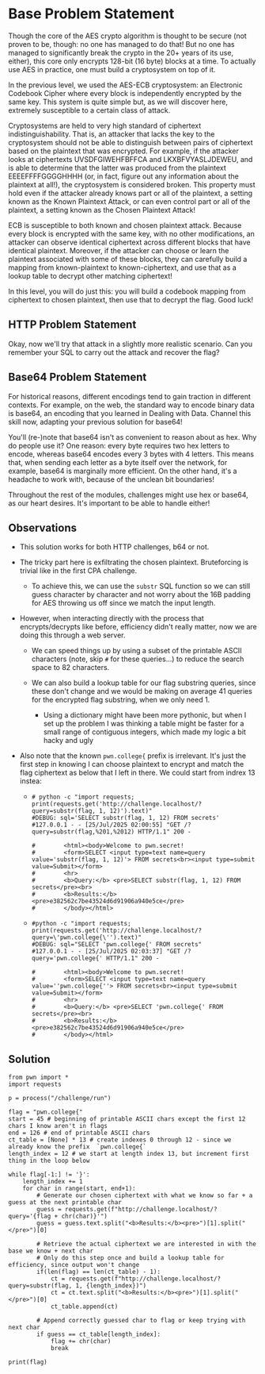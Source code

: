 # Base Problem Statement
Though the core of the AES crypto algorithm is thought to be secure (not proven to be, though: no one has managed to do that! But no one has managed to significantly break the crypto in the 20+ years of its use, either), this core only encrypts 128-bit (16 byte) blocks at a time. To actually use AES in practice, one must build a cryptosystem on top of it.

In the previous level, we used the AES-ECB cryptosystem: an Electronic Codebook Cipher where every block is independently encrypted by the same key. This system is quite simple but, as we will discover here, extremely susceptible to a certain class of attack.

Cryptosystems are held to very high standard of ciphertext indistinguishability. That is, an attacker that lacks the key to the cryptosystem should not be able to distinguish between pairs of ciphertext based on the plaintext that was encrypted. For example, if the attacker looks at ciphertexts UVSDFGIWEHFBFFCA and LKXBFVYASLJDEWEU, and is able to determine that the latter was produced from the plaintext EEEEFFFFGGGGHHHH (or, in fact, figure out any information about the plaintext at all!), the cryptosystem is considered broken. This property must hold even if the attacker already knows part or all of the plaintext, a setting known as the Known Plaintext Attack, or can even control part or all of the plaintext, a setting known as the Chosen Plaintext Attack!

ECB is susceptible to both known and chosen plaintext attack. Because every block is encrypted with the same key, with no other modifications, an attacker can observe identical ciphertext across different blocks that have identical plaintext. Moreover, if the attacker can choose or learn the plaintext associated with some of these blocks, they can carefully build a mapping from known-plaintext to known-ciphertext, and use that as a lookup table to decrypt other matching ciphertext!

In this level, you will do just this: you will build a codebook mapping from ciphertext to chosen plaintext, then use that to decrypt the flag. Good luck!

## HTTP Problem Statement
Okay, now we'll try that attack in a slightly more realistic scenario. Can you remember your SQL to carry out the attack and recover the flag?

## Base64 Problem Statement
For historical reasons, different encodings tend to gain traction in different contexts. For example, on the web, the standard way to encode binary data is base64, an encoding that you learned in Dealing with Data. Channel this skill now, adapting your previous solution for base64!

You'll (re-)note that base64 isn't as convenient to reason about as hex. Why do people use it? One reason: every byte requires two hex letters to encode, whereas base64 encodes every 3 bytes with 4 letters. This means that, when sending each letter as a byte itself over the network, for example, base64 is marginally more efficient. On the other hand, it's a headache to work with, because of the unclean bit boundaries!

Throughout the rest of the modules, challenges might use hex or base64, as our heart desires. It's important to be able to handle either!

## Observations
- This solution works for both HTTP challenges, b64 or not.
  
- The tricky part here is exfiltrating the chosen plaintext. Bruteforcing is trivial like in the first CPA challenge.

  - To achieve this, we can use the `substr` SQL function so we can still guess character by character and not worry about the 16B padding for AES throwing us off since we match the input length.

- However, when interacting directly with the process that encrypts/decrypts like before, efficiency didn't really matter, now we are doing this through a web server.

  - We can speed things up by using a subset of the printable ASCII characters (note, skip `#` for these queries...) to reduce the search space to 82 characters.

  - We can also build a lookup table for our flag substring queries, since these don't change and we would be making on average 41 queries for the encrypted flag substring, when we only need 1.

    - Using a dictionary might have been more pythonic, but when I set up the problem I was thinking a table might be faster for a small range of contiguous integers, which made my logic a bit hacky and ugly

- Also note that the known `pwn.college{` prefix is irrelevant. It's just the first step in knowing I can choose plaintext to encrypt and match the flag ciphertext as below that I left in there. We could start from indrex 13 instea:
  - ```
    # python -c "import requests; print(requests.get('http://challenge.localhost/?query=substr(flag, 1, 12)').text)"
    #DEBUG: sql='SELECT substr(flag, 1, 12) FROM secrets'
    #127.0.0.1 - - [25/Jul/2025 02:00:55] "GET /?query=substr(flag,%201,%2012) HTTP/1.1" 200 -
    
    #        <html><body>Welcome to pwn.secret!
    #        <form>SELECT <input type=text name=query value='substr(flag, 1, 12)'> FROM secrets<br><input type=submit value=Submit></form>
    #        <hr>
    #        <b>Query:</b> <pre>SELECT substr(flag, 1, 12) FROM secrets</pre><br>
    #        <b>Results:</b><pre>e382562c7be43524d6d91906a940e5ce</pre>
    #        </body></html>
    ```
  - ```
    #python -c "import requests; print(requests.get('http://challenge.localhost/?query=\'pwn.college{\'').text)"
    #DEBUG: sql="SELECT 'pwn.college{' FROM secrets"
    #127.0.0.1 - - [25/Jul/2025 02:03:37] "GET /?query='pwn.college{' HTTP/1.1" 200 -
  
    #        <html><body>Welcome to pwn.secret!
    #        <form>SELECT <input type=text name=query value=''pwn.college{''> FROM secrets<br><input type=submit value=Submit></form>
    #        <hr>
    #        <b>Query:</b> <pre>SELECT 'pwn.college{' FROM secrets</pre><br>
    #        <b>Results:</b><pre>e382562c7be43524d6d91906a940e5ce</pre>
    #        </body></html>
    ```

## Solution
```
from pwn import *
import requests

p = process("/challenge/run")

flag = "pwn.college{"
start = 45 # beginning of printable ASCII chars except the first 12 chars I know aren't in flags
end = 126 # end of printable ASCII chars
ct_table = [None] * 13 # create indexes 0 through 12 - since we already know the prefix  `pwn.college{`
length_index = 12 # we start at length index 13, but increment first thing in the loop below

while flag[-1:] != '}':
    length_index += 1
    for char in range(start, end+1):
        # Generate our chosen ciphertext with what we know so far + a guess at the next printable char
        guess = requests.get(f"http://challenge.localhost/?query='{flag + chr(char)}'")
        guess = guess.text.split("<b>Results:</b><pre>")[1].split("</pre>")[0]
       
        # Retrieve the actual ciphertext we are interested in with the base we know + next char
        # Only do this step once and build a lookup table for efficiency, since output won't change
        if(len(flag) == len(ct_table) - 1):
            ct = requests.get(f"http://challenge.localhost/?query=substr(flag, 1, {length_index})")
            ct = ct.text.split("<b>Results:</b><pre>")[1].split("</pre>")[0]
            ct_table.append(ct)
        
        # Append correctly guessed char to flag or keep trying with next char
        if guess == ct_table[length_index]:
            flag += chr(char)
            break

print(flag)
```
